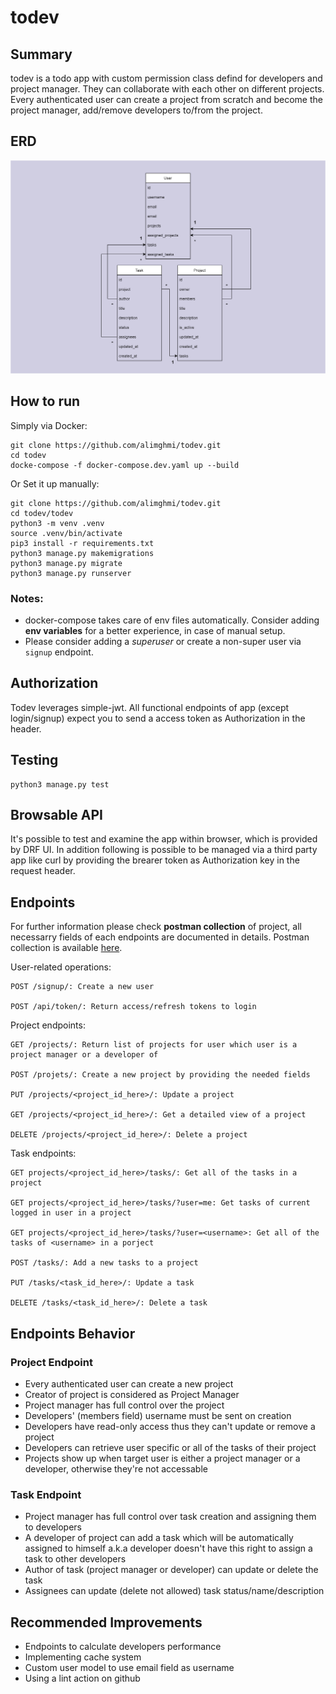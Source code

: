 # todev

## Summary
todev is a todo app with custom permission class defind for developers and project manager. They can collaborate with each other on different projects. Every authenticated user can create a project from scratch and become the project manager, add/remove developers to/from the project.

## ERD
![todev ERD](https://github.com/alimghmi/todev/blob/master/doc/todev.png)


## How to run
Simply via Docker:
```
git clone https://github.com/alimghmi/todev.git
cd todev
docke-compose -f docker-compose.dev.yaml up --build
```
Or Set it up manually:
```
git clone https://github.com/alimghmi/todev.git
cd todev/todev
python3 -m venv .venv
source .venv/bin/activate
pip3 install -r requirements.txt
python3 manage.py makemigrations
python3 manage.py migrate
python3 manage.py runserver
```
### Notes: 
 - docker-compose takes care of env files automatically. Consider adding **env variables** for a better experience, in case of manual setup.
 - Please consider adding a *superuser* or create a non-super user via `signup` endpoint. 

## Authorization
Todev leverages simple-jwt. All functional endpoints of app (except login/signup) expect you to send a access token as Authorization in the header.


## Testing
```
python3 manage.py test
```


## Browsable API
It's possible to test and examine the app within browser, which is provided by DRF UI. In addition following is possible to be managed via a third party app like curl by providing the brearer token as Authorization key in the request header.


## Endpoints
For further information please check **postman collection** of project, all necessarry fields of each endpoints are documented in details. Postman collection is available [here](https://github.com/alimghmi/todev/blob/master/doc/todev.postman_collection.json). 

User-related operations:
```
POST /signup/: Create a new user

POST /api/token/: Return access/refresh tokens to login
```

Project endpoints:
```
GET /projects/: Return list of projects for user which user is a project manager or a developer of

POST /projets/: Create a new project by providing the needed fields

PUT /projects/<project_id_here>/: Update a project

GET /projects/<project_id_here>/: Get a detailed view of a project

DELETE /projects/<project_id_here>/: Delete a project
```
Task endpoints:
```
GET projects/<project_id_here>/tasks/: Get all of the tasks in a project

GET projects/<project_id_here>/tasks/?user=me: Get tasks of current logged in user in a project

GET projects/<project_id_here>/tasks/?user=<username>: Get all of the tasks of <username> in a porject

POST /tasks/: Add a new tasks to a project

PUT /tasks/<task_id_here>/: Update a task

DELETE /tasks/<task_id_here>/: Delete a task

```

## Endpoints Behavior

### Project Endpoint
- Every authenticated user can create a new project
- Creator of project is considered as Project Manager
- Project manager has full control over the project
- Developers' (members field) username must be sent on creation
- Developers have read-only access thus they can't update or remove a project
- Developers can retrieve user specific or all of the tasks of their project
- Projects show up when target user is either a project manager or a developer, otherwise they're not accessable
  
### Task Endpoint
- Project manager has full control over task creation and assigning them to developers
- A developer of project can add a task which will be automatically assigned to himself a.k.a developer doesn't have this right to assign a task to other developers
- Author of task (project manager or developer) can update or delete the task
- Assignees can update (delete not allowed) task status/name/description

## Recommended Improvements
- Endpoints to calculate developers performance
- Implementing cache system
- Custom user model to use email field as username
- Using a lint action on github